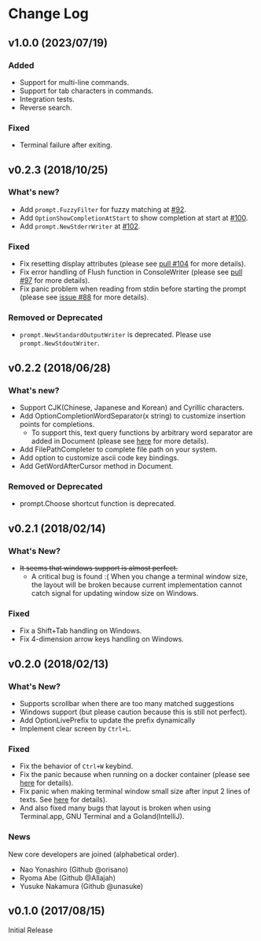 # Change Log

## v1.0.0 (2023/07/19)

### Added
* Support for multi-line commands.
* Support for tab characters in commands.
* Integration tests.
* Reverse search.

### Fixed
* Terminal failure after exiting.

## v0.2.3 (2018/10/25)

### What's new?

* Add `prompt.FuzzyFilter` for fuzzy matching at [#92](https://github.com/c-bata/go-prompt/pull/92).
* Add `OptionShowCompletionAtStart` to show completion at start at [#100](https://github.com/c-bata/go-prompt/pull/100).
* Add `prompt.NewStderrWriter` at [#102](https://github.com/c-bata/go-prompt/pull/102).

### Fixed

* Fix resetting display attributes (please see [pull #104](https://github.com/c-bata/go-prompt/pull/104) for more details).
* Fix error handling of Flush function in ConsoleWriter (please see [pull #97](https://github.com/c-bata/go-prompt/pull/97) for more details).
* Fix panic problem when reading from stdin before starting the prompt (please see [issue #88](https://github.com/c-bata/go-prompt/issues/88) for more details).

### Removed or Deprecated

* `prompt.NewStandardOutputWriter` is deprecated. Please use `prompt.NewStdoutWriter`.

## v0.2.2 (2018/06/28)

### What's new?

* Support CJK(Chinese, Japanese and Korean) and Cyrillic characters.
* Add OptionCompletionWordSeparator(x string) to customize insertion points for completions.
    * To support this, text query functions by arbitrary word separator are added in Document (please see [here](https://github.com/c-bata/go-prompt/pull/79) for more details).
* Add FilePathCompleter to complete file path on your system.
* Add option to customize ascii code key bindings.
* Add GetWordAfterCursor method in Document.

### Removed or Deprecated

* prompt.Choose shortcut function is deprecated.

## v0.2.1 (2018/02/14)

### What's New?

* ~~It seems that windows support is almost perfect.~~
    * A critical bug is found :( When you change a terminal window size, the layout will be broken because current implementation cannot catch signal for updating window size on Windows.

### Fixed

* Fix a Shift+Tab handling on Windows.
* Fix 4-dimension arrow keys handling on Windows.

## v0.2.0 (2018/02/13)

### What's New?

* Supports scrollbar when there are too many matched suggestions
* Windows support (but please caution because this is still not perfect).
* Add OptionLivePrefix to update the prefix dynamically
* Implement clear screen by `Ctrl+L`.

### Fixed

* Fix the behavior of `Ctrl+W` keybind.
* Fix the panic because when running on a docker container (please see [here](https://github.com/c-bata/go-prompt/pull/32) for details).
* Fix panic when making terminal window small size after input 2 lines of texts. See [here](https://github.com/c-bata/go-prompt/issues/37) for details).
* And also fixed many bugs that layout is broken when using Terminal.app, GNU Terminal and a Goland(IntelliJ).

### News

New core developers are joined (alphabetical order).

* Nao Yonashiro (Github @orisano)
* Ryoma Abe (Github @Allajah)
* Yusuke Nakamura (Github @unasuke)


## v0.1.0 (2017/08/15)

Initial Release
